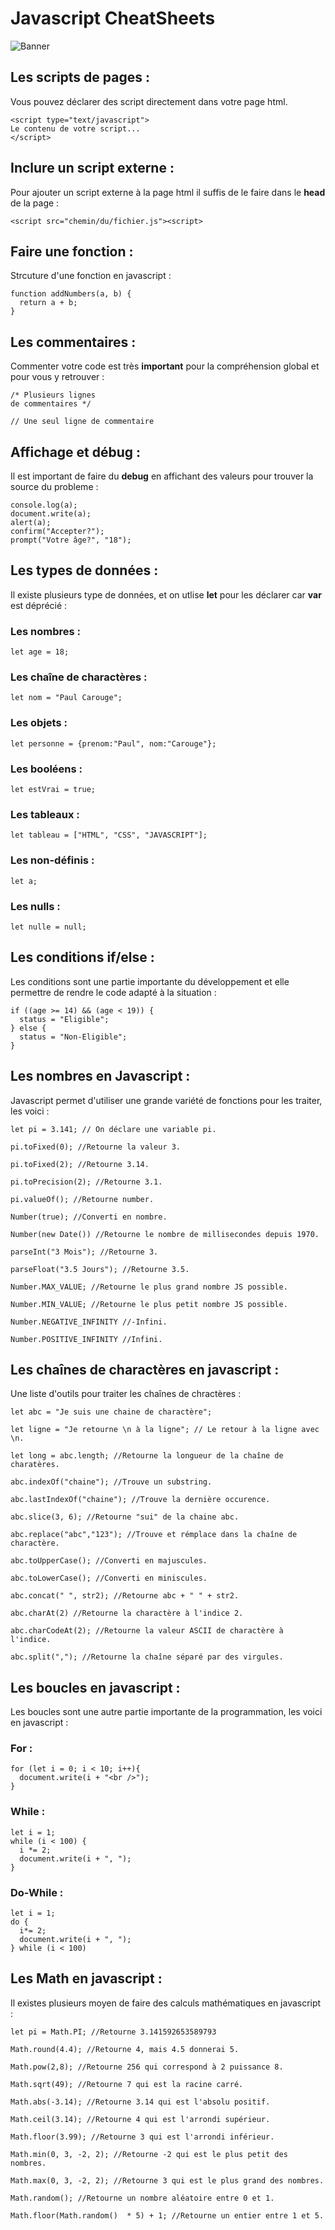 # **Javascript CheatSheets**
![Banner](https://github.com/HePaulTV/Javascript-CheatSheets/assets/113673467/738a4592-584d-4382-949a-f40231f1b707)

## Les scripts de pages :
Vous pouvez déclarer des script directement dans votre page html.
```
<script type="text/javascript">
Le contenu de votre script...
</script>
```

## Inclure un script externe :
Pour ajouter un script externe à la page html il suffis de le faire dans le **head** de la page :
```
<script src="chemin/du/fichier.js"><script>
```

## Faire une fonction :
Strcuture d'une fonction en javascript :

```
function addNumbers(a, b) {
  return a + b;
}
```

## Les commentaires :
Commenter votre code est très **important** pour la compréhension global et pour vous y retrouver :
```
/* Plusieurs lignes
de commentaires */

// Une seul ligne de commentaire
```

## Affichage et débug :
Il est important de faire du **debug** en affichant des valeurs pour trouver la source du probleme :
```
console.log(a);
document.write(a);
alert(a);
confirm("Accepter?");
prompt("Votre âge?", "18");
```

## Les types de données :
Il existe plusieurs type de données, et on utlise **let** pour les déclarer car **var** est déprécié :

### Les nombres :
```
let age = 18;
```

### Les chaîne de charactères :
```
let nom = "Paul Carouge";
```

### Les objets :
```
let personne = {prenom:"Paul", nom:"Carouge"};
```

### Les booléens :
```
let estVrai = true;
```

### Les tableaux :
```
let tableau = ["HTML", "CSS", "JAVASCRIPT"];
```

### Les non-définis :
```
let a;
```

### Les nulls :
```
let nulle = null;
```

## Les conditions if/else :
Les conditions sont une partie importante du développement et elle permettre de rendre le code adapté à la situation :
```
if ((age >= 14) && (age < 19)) {
  status = "Eligible";
} else {
  status = "Non-Eligible";
}
```

## Les nombres en Javascript :
Javascript permet d'utiliser une grande variété de fonctions pour les traiter, les voici :
```
let pi = 3.141; // On déclare une variable pi.
```

```
pi.toFixed(0); //Retourne la valeur 3.
```

```
pi.toFixed(2); //Retourne 3.14.
```

```
pi.toPrecision(2); //Retourne 3.1.
```

```
pi.valueOf(); //Retourne number.
```

```
Number(true); //Converti en nombre.
```

```
Number(new Date()) //Retourne le nombre de millisecondes depuis 1970.
```

```
parseInt("3 Mois"); //Retourne 3.
```

```
parseFloat("3.5 Jours"); //Retourne 3.5.
```

```
Number.MAX_VALUE; //Retourne le plus grand nombre JS possible.
```

```
Number.MIN_VALUE; //Retourne le plus petit nombre JS possible.
```

```
Number.NEGATIVE_INFINITY //-Infini.
```

```
Number.POSITIVE_INFINITY //Infini.
```

## Les chaînes de charactères en javascript :
Une liste d'outils pour traiter les chaînes de chractères :
```
let abc = "Je suis une chaine de charactère";
```

```
let ligne = "Je retourne \n à la ligne"; // Le retour à la ligne avec \n.
```

```
let long = abc.length; //Retourne la longueur de la chaîne de charatères.
```

```
abc.indexOf("chaine"); //Trouve un substring.
```

```
abc.lastIndexOf("chaine"); //Trouve la dernière occurence.
```

```
abc.slice(3, 6); //Retourne "sui" de la chaine abc.
```

```
abc.replace("abc","123"); //Trouve et rémplace dans la chaîne de charactère.
```

```
abc.toUpperCase(); //Converti en majuscules.
```

```
abc.toLowerCase(); //Converti en miniscules.
```

```
abc.concat(" ", str2); //Retourne abc + " " + str2.
```

```
abc.charAt(2) //Retourne la charactère à l'indice 2.
```

```
abc.charCodeAt(2); //Retourne la valeur ASCII de charactère à l'indice.
```

```
abc.split(","); //Retourne la chaîne séparé par des virgules.
```


## Les boucles en javascript :
Les boucles sont une autre partie importante de la programmation, les voici en javascript :

### For :
```
for (let i = 0; i < 10; i++){
  document.write(i + "<br />");
}
```

### While :
```
let i = 1;
while (i < 100) {
  i *= 2;
  document.write(i + ", ");
}
```

### Do-While :
```
let i = 1;
do {
  i*= 2;
  document.write(i + ", ");
} while (i < 100)
```


## Les Math en javascript :
Il existes plusieurs moyen de faire des calculs mathématiques en javascript :

```
let pi = Math.PI; //Retourne 3.141592653589793
```

```
Math.round(4.4); //Retourne 4, mais 4.5 donnerai 5.
```

```
Math.pow(2,8); //Retourne 256 qui correspond à 2 puissance 8.
```

```
Math.sqrt(49); //Retourne 7 qui est la racine carré.
```

```
Math.abs(-3.14); //Retourne 3.14 qui est l'absolu positif.
```

```
Math.ceil(3.14); //Retourne 4 qui est l'arrondi supérieur.
```

```
Math.floor(3.99); //Retourne 3 qui est l'arrondi inférieur.
```

```
Math.min(0, 3, -2, 2); //Retourne -2 qui est le plus petit des nombres.
```

```
Math.max(0, 3, -2, 2); //Retourne 3 qui est le plus grand des nombres.
```

```
Math.random(); //Retourne un nombre aléatoire entre 0 et 1.
```

```
Math.floor(Math.random()  * 5) + 1; //Retourne un entier entre 1 et 5.
```











